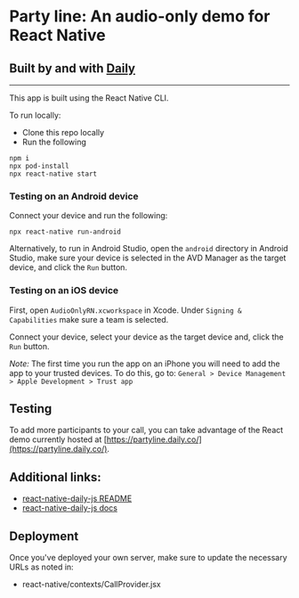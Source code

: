 # Party line: An audio-only demo for React Native

## Built by and with [Daily](https://docs.daily.co/reference#using-the-react-native-daily-js-library)

---

This app is built using the React Native CLI.

To run locally:

- Clone this repo locally
- Run the following

```
npm i
npx pod-install
npx react-native start
```

### Testing on an Android device

Connect your device and run the following:

```
npx react-native run-android
```

Alternatively, to run in Android Studio, open the `android` directory in Android Studio, make sure your device is selected in the AVD Manager as the target device, and click the `Run` button.

### Testing on an iOS device

First, open `AudioOnlyRN.xcworkspace` in Xcode. Under `Signing & Capabilities` make sure a team is selected.

Connect your device, select your device as the target device and, click the `Run` button.

_Note:_ The first time you run the app on an iPhone you will need to add the app to your trusted devices. To do this, go to:
`General > Device Management > Apple Development > Trust app`

## Testing

To add more participants to your call, you can take advantage of the React demo currently hosted at [https://partyline.daily.co/](https://partyline.daily.co/).

## Additional links:

- [react-native-daily-js README](https://www.npmjs.com/package/@daily-co/react-native-daily-js)
- [react-native-daily-js docs](https://docs.daily.co/reference#using-the-react-native-daily-js-library)

## Deployment

Once you've deployed your own server, make sure to update the necessary URLs as noted in:

- react-native/contexts/CallProvider.jsx
